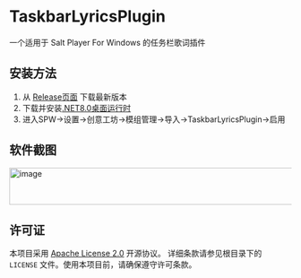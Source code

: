 # TaskbarLyricsPlugin
一个适用于 Salt Player For Windows 的任务栏歌词插件
## 安装方法
1. 从 [Release页面](https://github.com/zmxlsss666/TaskbarLyricsPlugin/releases) 下载最新版本
2. 下载并安装[.NET8.0桌面运行时](https://dotnet.microsoft.com/zh-cn/download/dotnet/thank-you/runtime-desktop-8.0.20-windows-x64-installer)
3.  进入SPW→设置→创意工坊→模组管理→导入→TaskbarLyricsPlugin→启用
## 软件截图
<img width="525" height="66" alt="image" src="https://github.com/user-attachments/assets/c2459aee-bb65-461a-9b5a-c852125bc02c" />

## 许可证
本项目采用 [Apache License 2.0](LICENSE) 开源协议。
详细条款请参见根目录下的 `LICENSE` 文件。使用本项目前，请确保遵守许可条款。
